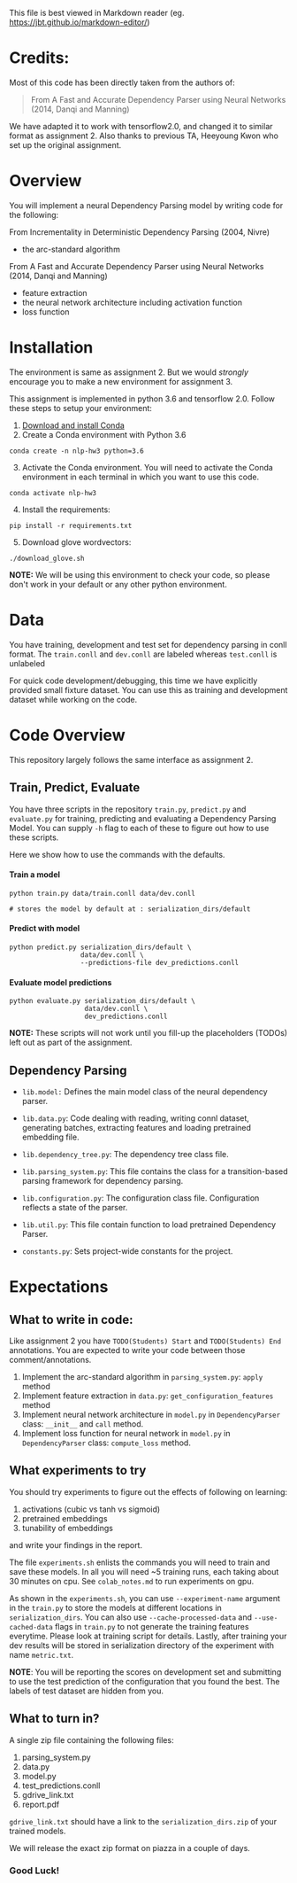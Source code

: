 This file is best viewed in Markdown reader (eg. https://jbt.github.io/markdown-editor/)

# Credits:

Most of this code has been directly taken from the authors of:

> From A Fast and Accurate Dependency Parser using Neural Networks (2014, Danqi and Manning)

We have adapted it to work with tensorflow2.0, and changed it to similar format as assignment 2. Also thanks to previous TA, Heeyoung Kwon who set up the original assignment.

# Overview

You will implement a neural Dependency Parsing model by writing code for the following:

From Incrementality in Deterministic Dependency Parsing (2004, Nivre)
- the arc-standard algorithm

From A Fast and Accurate Dependency Parser using Neural Networks (2014, Danqi and Manning)

- feature extraction
- the neural network architecture including activation function
- loss function


# Installation

The environment is same as assignment 2. But we would *strongly* encourage you to make a new environment for assignment 3.

This assignment is implemented in python 3.6 and tensorflow 2.0. Follow these steps to setup your environment:

1. [Download and install Conda](http://https://conda.io/projects/conda/en/latest/user-guide/install/index.html "Download and install Conda")
2. Create a Conda environment with Python 3.6
```
conda create -n nlp-hw3 python=3.6
```

3. Activate the Conda environment. You will need to activate the Conda environment in each terminal in which you want to use this code.
```
conda activate nlp-hw3
```
4. Install the requirements:
```
pip install -r requirements.txt
```

5. Download glove wordvectors:
```
./download_glove.sh
```

**NOTE:** We will be using this environment to check your code, so please don't work in your default or any other python environment.


# Data

You have training, development and test set for dependency parsing in conll format. The `train.conll` and `dev.conll` are labeled whereas `test.conll` is unlabeled

For quick code development/debugging, this time we have explicitly provided small fixture dataset. You can use this as training and development dataset while working on the code.


# Code Overview


This repository largely follows the same interface as assignment 2.


## Train, Predict, Evaluate


You have three scripts in the repository `train.py`, `predict.py` and `evaluate.py` for training, predicting and evaluating a Dependency Parsing Model. You can supply `-h` flag to each of these to figure out how to use these scripts.

Here we show how to use the commands with the defaults.


#### Train a model
```
python train.py data/train.conll data/dev.conll

# stores the model by default at : serialization_dirs/default
```

#### Predict with model
```
python predict.py serialization_dirs/default \
                  data/dev.conll \
                  --predictions-file dev_predictions.conll
```

#### Evaluate model predictions

```
python evaluate.py serialization_dirs/default \
                   data/dev.conll \
                   dev_predictions.conll
```

**NOTE:** These scripts will not work until you fill-up the placeholders (TODOs) left out as part of the assignment.



## Dependency Parsing

  - `lib.model:` Defines the main model class of the neural dependency parser.

  - `lib.data.py`: Code dealing with reading, writing connl dataset, generating batches, extracting features and loading pretrained embedding file.

  - `lib.dependency_tree.py`: The dependency tree class file.

  - `lib.parsing_system.py`: This file contains the class for a transition-based parsing framework for dependency parsing.

  - `lib.configuration.py`: The configuration class file. Configuration reflects a state of the parser.

  - `lib.util.py`: This file contain function to load pretrained Dependency Parser.

  - `constants.py`: Sets project-wide constants for the project.


# Expectations

## What to write in code:

Like assignment 2 you have `TODO(Students) Start` and `TODO(Students) End` annotations. You are expected to write your code between those comment/annotations.

1. Implement the arc-standard algorithm in `parsing_system.py`: `apply` method
2. Implement feature extraction in `data.py`: `get_configuration_features` method
3. Implement neural network architecture in `model.py` in `DependencyParser` class: `__init__` and `call` method.
4. Implement loss function for neural network in `model.py` in `DependencyParser` class: `compute_loss` method.


## What experiments to try

You should try experiments to figure out the effects of following on learning:

1. activations (cubic vs tanh vs sigmoid)
2. pretrained embeddings
3. tunability of embeddings

and write your findings in the report.

The file `experiments.sh` enlists the commands you will need to train and save these models. In all you will need ~5 training runs, each taking about 30 minutes on cpu. See `colab_notes.md` to run experiments on gpu.

As shown in the `experiments.sh`, you can use `--experiment-name` argument in the `train.py` to store the models at different locations in `serialization_dirs`. You can also use `--cache-processed-data` and `--use-cached-data` flags in `train.py` to not generate the training features everytime. Please look at training script for details. Lastly, after training your dev results will be stored in serialization directory of the experiment with name `metric.txt`.

**NOTE**: You will be reporting the scores on development set and submitting to use the test prediction of the configuration that you found the best. The labels of test dataset are hidden from you.


## What to turn in?

A single zip file containing the following files:

1. parsing_system.py
2. data.py
3. model.py
4. test_predictions.conll
5. gdrive_link.txt
6. report.pdf

`gdrive_link.txt` should have a link to the `serialization_dirs.zip` of your trained models.

We will release the exact zip format on piazza in a couple of days.

### Good Luck!
